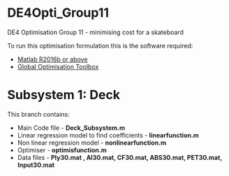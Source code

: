 # DE4Opti_Group11
DE4 Optimisation Group 11 - minimising cost for a skateboard

To run this optimisation formulation this is the software required:
* [Matlab R2016b or above](https://uk.mathworks.com/products/matlab.html?requestedDomain=)
* [Global Optimisation Toolbox](https://uk.mathworks.com/products/global-optimization.html) 


# Subsystem 1: Deck 
This branch contains:
* Main Code file - **Deck_Subsystem.m**
* Linear regression model to find coefficients - **linearfunction.m**
* Non linear regression model - **nonlinearfunction.m**
* Optimiser - **optimisfunction.m**
* Data files - **Ply30.mat , Al30.mat, CF30.mat, ABS30.mat, PET30.mat, Input30.mat**
